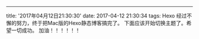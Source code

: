 ---
title: '2017年04月12日21:30:30'
date: 2017-04-12 21:30:34
tags: Hexo
经过不懈的努力，终于把Mac版的Hexo静态博客搞完了。
下面应该开始切换主题了。希望一切成功。
加油！！！！！！

